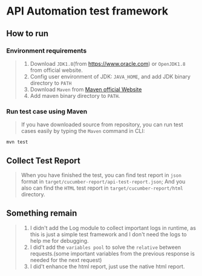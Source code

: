 # API Automation test framework

## How to run
### Environment requirements
> 1. Download `JDK1.8`(from https://www.oracle.com) or `OpenJDK1.8` from official website.
> 2. Config user environment of JDK: `JAVA_HOME`, and add JDK binary directory to `PATH`
> 3. Download `Maven` from [Maven official Website](https://maven.apache.org)
> 4. Add maven binary directory to `PATH`.

### Run test case using Maven
> If you have downloaded source from repository, you can run test cases easily by typing the `Maven` command in CLI:
```shell
mvn test
```
## Collect Test Report
> When you have finished the test, you can find test report in `json` format in `target/cucumber-report/api-test-report.json`;
> And you also can find the `HTML` test report in `target/cucumber-report/html` directory.

## Something remain
> 1. I didn't add the Log module to collect important logs in runtime, as this is just a simple test framework and I don't need the logs to help me for debugging.
> 2. I did't add the `variables pool` to solve the `relative` between requests.(some important variables from the previous response is needed for the next request)
> 3. I did't enhance the html report, just use the native html report.